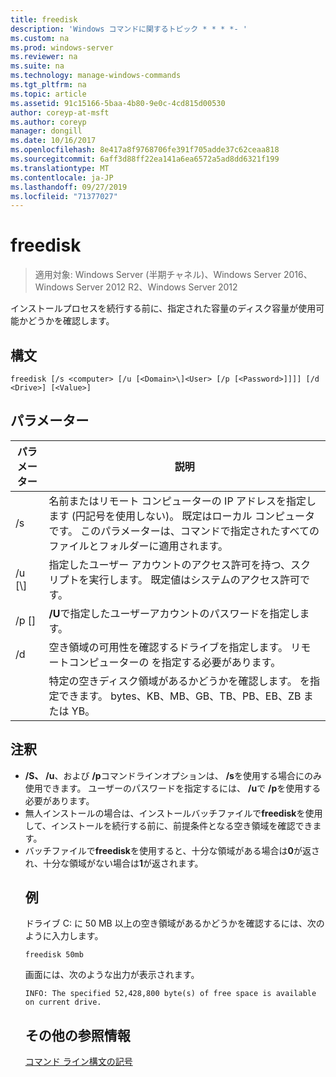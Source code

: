 ```yaml
---
title: freedisk
description: 'Windows コマンドに関するトピック * * * *- '
ms.custom: na
ms.prod: windows-server
ms.reviewer: na
ms.suite: na
ms.technology: manage-windows-commands
ms.tgt_pltfrm: na
ms.topic: article
ms.assetid: 91c15166-5baa-4b80-9e0c-4cd815d00530
author: coreyp-at-msft
ms.author: coreyp
manager: dongill
ms.date: 10/16/2017
ms.openlocfilehash: 8e417a8f9768706fe391f705adde37c62ceaa818
ms.sourcegitcommit: 6aff3d88ff22ea141a6ea6572a5ad8dd6321f199
ms.translationtype: MT
ms.contentlocale: ja-JP
ms.lasthandoff: 09/27/2019
ms.locfileid: "71377027"
---
```

# <a name="freedisk"></a>freedisk

>適用対象: Windows Server (半期チャネル)、Windows Server 2016、Windows Server 2012 R2、Windows Server 2012

インストールプロセスを続行する前に、指定された容量のディスク容量が使用可能かどうかを確認します。

## <a name="syntax"></a>構文
```
freedisk [/s <computer> [/u [<Domain>\]<User> [/p [<Password>]]]] [/d <Drive>] [<Value>]
```
## <a name="parameters"></a>パラメーター

|       パラメーター       |                                                                                         説明                                                                                          |
|-----------------------|----------------------------------------------------------------------------------------------------------------------------------------------------------------------------------------------|
|     /s <computer>     | 名前またはリモート コンピューターの IP アドレスを指定します (円記号を使用しない)。 既定はローカル コンピュータです。 このパラメーターは、コマンドで指定されたすべてのファイルとフォルダーに適用されます。 |
| /u [<Domain>\\]<User> |                                            指定したユーザー アカウントのアクセス許可を持つ、スクリプトを実行します。 既定値はシステムのアクセス許可です。                                            |
|    /p [<Password>]    |                                                           **/U**で指定したユーザーアカウントのパスワードを指定します。                                                            |
|      /d <Drive>       |                              空き領域の可用性を確認するドライブを指定します。 リモートコンピューターの <Drive>を指定する必要があります。                               |
|        <Value>        |                                     特定の空きディスク領域があるかどうかを確認します。 を指定できます。 <Value>bytes、KB、MB、GB、TB、PB、EB、ZB または YB。                                      |

## <a name="remarks"></a>注釈
- **/S、** **/u**、および **/p**コマンドラインオプションは、 **/s**を使用する場合にのみ使用できます。 ユーザーのパスワードを指定するには、 **/u**で **/p**を使用する必要があります。
- 無人インストールの場合は、インストールバッチファイルで**freedisk**を使用して、インストールを続行する前に、前提条件となる空き領域を確認できます。
- バッチファイルで**freedisk**を使用すると、十分な領域がある場合は**0**が返され、十分な領域がない場合は**1**が返されます。
  ## <a name="BKMK_examples"></a>例
  ドライブ C: に 50 MB 以上の空き領域があるかどうかを確認するには、次のように入力します。
  ```
  freedisk 50mb 
  ```
  画面には、次のような出力が表示されます。
  ```
  INFO: The specified 52,428,800 byte(s) of free space is available on current drive.
  ```
  ## <a name="additional-references"></a>その他の参照情報
  [コマンド ライン構文の記号](command-line-syntax-key.md)
